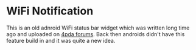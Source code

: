 # WiFi Notification
This is an old adnroid WiFi status bar widget which was written long time ago and uploaded on [4pda forums](http://4pda.ru/forum/index.php?showtopic=217701). Back then androids didn't have this feature build in and it was quite a new idea.

